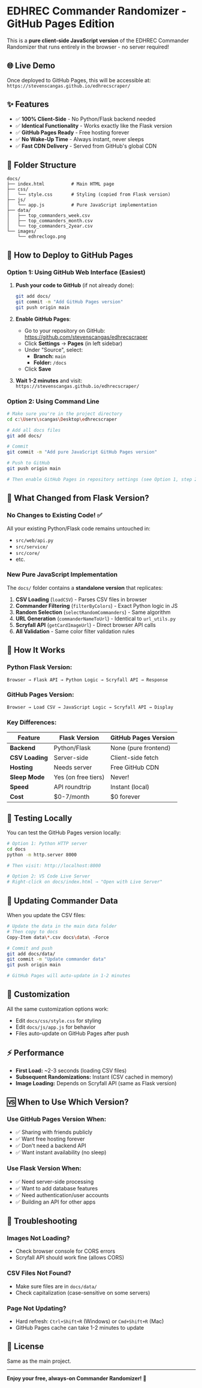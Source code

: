 # EDHREC Commander Randomizer - GitHub Pages Edition

This is a **pure client-side JavaScript version** of the EDHREC Commander Randomizer that runs entirely in the browser - no server required!

## 🌐 Live Demo

Once deployed to GitHub Pages, this will be accessible at:
`https://stevenscangas.github.io/edhrecscraper/`

## ✨ Features

- ✅ **100% Client-Side** - No Python/Flask backend needed
- ✅ **Identical Functionality** - Works exactly like the Flask version
- ✅ **GitHub Pages Ready** - Free hosting forever
- ✅ **No Wake-Up Time** - Always instant, never sleeps
- ✅ **Fast CDN Delivery** - Served from GitHub's global CDN

## 📁 Folder Structure

```
docs/
├── index.html          # Main HTML page
├── css/
│   └── style.css       # Styling (copied from Flask version)
├── js/
│   └── app.js          # Pure JavaScript implementation
├── data/
│   ├── top_commanders_week.csv
│   ├── top_commanders_month.csv
│   └── top_commanders_2year.csv
└── images/
    └── edhreclogo.png
```

## 🚀 How to Deploy to GitHub Pages

### Option 1: Using GitHub Web Interface (Easiest)

1. **Push your code to GitHub** (if not already done):
   ```bash
   git add docs/
   git commit -m "Add GitHub Pages version"
   git push origin main
   ```

2. **Enable GitHub Pages**:
   - Go to your repository on GitHub: https://github.com/stevenscangas/edhrecscraper
   - Click **Settings** → **Pages** (in left sidebar)
   - Under "Source", select:
     - **Branch:** `main`
     - **Folder:** `/docs`
   - Click **Save**

3. **Wait 1-2 minutes** and visit:
   `https://stevenscangas.github.io/edhrecscraper/`

### Option 2: Using Command Line

```bash
# Make sure you're in the project directory
cd c:\Users\scangas\Desktop\edhrecscraper

# Add all docs files
git add docs/

# Commit
git commit -m "Add pure JavaScript GitHub Pages version"

# Push to GitHub
git push origin main

# Then enable GitHub Pages in repository settings (see Option 1, step 2)
```

## 🎯 What Changed from Flask Version?

### No Changes to Existing Code! ✅

All your existing Python/Flask code remains untouched in:
- `src/web/api.py`
- `src/service/`
- `src/core/`
- etc.

### New Pure JavaScript Implementation

The `docs/` folder contains a **standalone version** that replicates:

1. **CSV Loading** (`loadCSV`) - Parses CSV files in browser
2. **Commander Filtering** (`filterByColors`) - Exact Python logic in JS
3. **Random Selection** (`selectRandomCommanders`) - Same algorithm
4. **URL Generation** (`commanderNameToUrl`) - Identical to `url_utils.py`
5. **Scryfall API** (`getCardImageUrl`) - Direct browser API calls
6. **All Validation** - Same color filter validation rules

## 🔄 How It Works

### Python Flask Version:
```
Browser → Flask API → Python Logic → Scryfall API → Response
```

### GitHub Pages Version:
```
Browser → Load CSV → JavaScript Logic → Scryfall API → Display
```

### Key Differences:

| Feature | Flask Version | GitHub Pages Version |
|---------|--------------|---------------------|
| **Backend** | Python/Flask | None (pure frontend) |
| **CSV Loading** | Server-side | Client-side fetch |
| **Hosting** | Needs server | Free GitHub CDN |
| **Sleep Mode** | Yes (on free tiers) | Never! |
| **Speed** | API roundtrip | Instant (local) |
| **Cost** | $0-7/month | $0 forever |

## 📝 Testing Locally

You can test the GitHub Pages version locally:

```bash
# Option 1: Python HTTP server
cd docs
python -m http.server 8000

# Then visit: http://localhost:8000

# Option 2: VS Code Live Server
# Right-click on docs/index.html → "Open with Live Server"
```

## 🔧 Updating Commander Data

When you update the CSV files:

```bash
# Update the data in the main data folder
# Then copy to docs
Copy-Item data\*.csv docs\data\ -Force

# Commit and push
git add docs/data/
git commit -m "Update commander data"
git push origin main

# GitHub Pages will auto-update in 1-2 minutes
```

## 🎨 Customization

All the same customization options work:
- Edit `docs/css/style.css` for styling
- Edit `docs/js/app.js` for behavior
- Files auto-update on GitHub Pages after push

## ⚡ Performance

- **First Load:** ~2-3 seconds (loading CSV files)
- **Subsequent Randomizations:** Instant (CSV cached in memory)
- **Image Loading:** Depends on Scryfall API (same as Flask version)

## 🆚 When to Use Which Version?

### Use GitHub Pages Version When:
- ✅ Sharing with friends publicly
- ✅ Want free hosting forever
- ✅ Don't need a backend API
- ✅ Want instant availability (no sleep)

### Use Flask Version When:
- ✅ Need server-side processing
- ✅ Want to add database features
- ✅ Need authentication/user accounts
- ✅ Building an API for other apps

## 🐛 Troubleshooting

### Images Not Loading?
- Check browser console for CORS errors
- Scryfall API should work fine (allows CORS)

### CSV Files Not Found?
- Make sure files are in `docs/data/`
- Check capitalization (case-sensitive on some servers)

### Page Not Updating?
- Hard refresh: `Ctrl+Shift+R` (Windows) or `Cmd+Shift+R` (Mac)
- GitHub Pages cache can take 1-2 minutes to update

## 📄 License

Same as the main project.

---

**Enjoy your free, always-on Commander Randomizer! 🎲**
